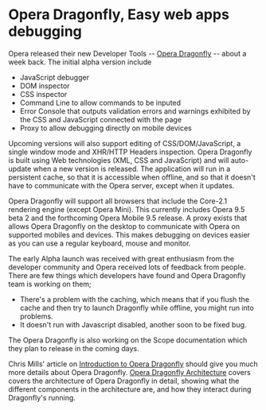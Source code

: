 # Opera Dragonfly, Easy web apps debugging

Opera released their new Developer Tools -- <a href="http://www.opera.com/products/dragonfly/">Opera Dragonfly</a> -- about a week back. The initial alpha version include

* JavaScript debugger
* DOM inspector
* CSS inspector
* Command Line to allow commands to be inputed
* Error Console that outputs validation errors and warnings exhibited by the CSS and JavaScript connected with the page
* Proxy to allow debugging directly on mobile devices

Upcoming versions will also support editing of CSS/DOM/JavaScript, a single window mode and XHR/HTTP Headers inspection. Opera Dragonfly is built using Web technologies (XML, CSS and JavaScript) and will auto-update when a new version is released. The application will run in a persistent cache, so that it is accessible when offline, and so that it doesn't have to communicate with the Opera server, except when it updates.

Opera Dragonfly will support all browsers that include the Core-2.1 rendering engine (except Opera Mini). This currently includes Opera 9.5 beta 2 and the forthcoming Opera Mobile 9.5 release.  A proxy exists that allows Opera Dragonfly on the desktop to communicate with Opera on supported mobiles and devices. This makes debugging on devices easier as you can use a regular keyboard, mouse and monitor.

The early Alpha launch was received with great enthusiasm from the developer community and Opera received lots of feedback from people. There are few things which developers have found and Opera Dragonfly team is working on them;

* There's a problem with the caching, which means that if you flush the cache and then try to launch Dragonfly while offline, you might run into problems.
* It doesn't run with Javascript disabled, another soon to be fixed bug.

The Opera Dragonfly is also working on the Scope documentation which they plan to release in the coming days.

Chris Mills' article on <a href="http://dev.opera.com/articles/view/introduction-to-opera-dragonfly/">Introduction to Opera Dragonfly</a> should give you much more details about Opera Dragonfly. <a href="http://dev.opera.com/articles/view/opera-dragonfly-architecture/">Opera Dragonfly Architecture</a> covers covers the architecture of Opera Dragonfly in detail, showing what the different components in the architecture are, and how they interact during Dragonfly's running.